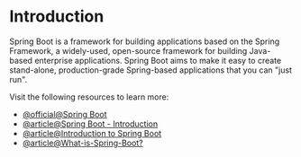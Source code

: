 # Introduction

Spring Boot is a framework for building applications based on the Spring Framework, a widely-used, open-source framework for building Java-based enterprise applications. Spring Boot aims to make it easy to create stand-alone, production-grade Spring-based applications that you can "just run".

Visit the following resources to learn more:

- [@official@Spring Boot](https://spring.io/projects/spring-boot)
- [@article@Spring Boot - Introduction](https://www.tutorialspoint.com/spring_boot/spring_boot_introduction.htm)
- [@article@Introduction to Spring Boot](https://medium.com/adessoturkey/introduction-to-spring-boot-458cb814ec14)
- [@article@What-is-Spring-Boot?](https://www.ibm.com/topics/java-spring-boot)
